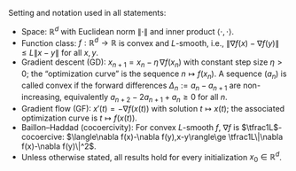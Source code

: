 Setting and notation used in all statements:
- Space: $\mathbb{R}^d$ with Euclidean norm $\|\cdot\|$ and inner product $\langle\cdot,\cdot\rangle$.
- Function class: $f: \mathbb{R}^d\to\mathbb{R}$ is convex and $L$-smooth, i.e., $\|\nabla f(x)-\nabla f(y)\|\le L\|x-y\|$ for all $x,y$.
- Gradient descent (GD): $x_{n+1}=x_n-\eta\,\nabla f(x_n)$ with constant step size $\eta>0$; the “optimization curve” is the sequence $n\mapsto f(x_n)$. A sequence $(a_n)$ is called convex if the forward differences $\Delta_n:=a_n-a_{n+1}$ are non-increasing, equivalently $a_{n+2}-2a_{n+1}+a_n\ge 0$ for all $n$.
- Gradient flow (GF): $x'(t)=-\nabla f(x(t))$ with solution $t\mapsto x(t)$; the associated optimization curve is $t\mapsto f(x(t))$.
- Baillon–Haddad (cocoercivity): For convex $L$-smooth $f$, $\nabla f$ is $\tfrac1L$-cocoercive: $\langle\nabla f(x)-\nabla f(y),x-y\rangle\ge \tfrac1L\|\nabla f(x)-\nabla f(y)\|^2$.
- Unless otherwise stated, all results hold for every initialization $x_0\in\mathbb{R}^d$.
